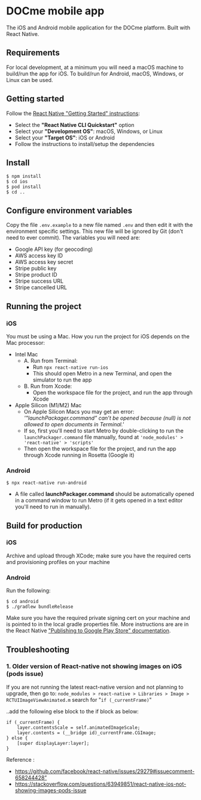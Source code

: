# DOCme mobile app

The iOS and Android mobile application for the DOCme platform. Built with React Native.

## Requirements

For local development, at a minimum you will need a macOS machine to build/run the app for iOS. To build/run for Android, macOS, Windows, or Linux can be used.

## Getting started

Follow the [React Native "Getting Started" instructions](http://reactnative.dev/docs/getting-started):
- Select the **"React Native CLI Quickstart"** option
- Select your **"Development OS"**: macOS, Windows, or Linux
- Select your **"Target OS"**: iOS or Android
- Follow the instructions to install/setup the dependencies

## Install
    $ npm install
    $ cd ios
    $ pod install
    $ cd ..

## Configure environment variables

Copy the file `.env.example` to a new file named `.env` and then edit it with the environment specific settings. This new file will be ignored by Git (don't need to ever commit).
The variables you will need are:

- Google API key (for geocoding)
- AWS access key ID
- AWS access key secret
- Stripe public key
- Stripe product ID
- Stripe success URL
- Stripe cancelled URL

## Running the project

### iOS
You must be using a Mac.
How you run the project for iOS depends on the Mac processor:
- Intel Mac
    - A. Run from Terminal:
        - Run `npx react-native run-ios`
        - This should open Metro in a new Terminal, and open the simulator to run the app
    - B. Run from Xcode:
        - Open the workspace file for the project, and run the app through Xcode
- Apple Silicon (M1/M2) Mac
    - On Apple Silicon Macs you may get an error: *'"launchPackager.command” can’t be opened because (null) is not allowed to open documents in Terminal.'*
    - If so, first you'll need to start Metro by double-clicking to run the `launchPackager.command` file manually, found at `'node_modules' > 'react-native' > 'scripts'`
    - Then open the workspace file for the project, and run the app through Xcode running in Rosetta (Google it)

### Android 
    $ npx react-native run-android
* A file called  **launchPackager.command** should be automatically opened in a command window to run Metro (if it gets opened in a text editor you'll need to run in manually).

## Build for production

### iOS
Archive and upload through XCode; make sure you have the required certs and provisioning profiles on your machine

### Android 
Run the following:
    
    $ cd android
    $ ./gradlew bundleRelease

Make sure you have the required private signing cert on your machine and is pointed to in the local gradle properties file.
More instructions are are in the React Native ["Publishing to Google Play Store" documentation](http://reactnative.dev/docs/signed-apk-android).

## Troubleshooting

### 1. Older version of React-native not showing images on iOS (pods issue)

If you are not running the latest react-native version and not planning to upgrade, then go to:
	`node_modules > react-native > Libraries > Image > RCTUIImageViewAnimated.m` search for  "`if (_currentFrame)`"

..add the following else block to the if block as below:
```
if (_currentFrame) {
    layer.contentsScale = self.animatedImageScale;
    layer.contents = (__bridge id)_currentFrame.CGImage;
} else {
    [super displayLayer:layer];
}
```

Reference :
- https://github.com/facebook/react-native/issues/29279#issuecomment-658244428”
- https://stackoverflow.com/questions/63949851/react-native-ios-not-showing-images-pods-issue 
